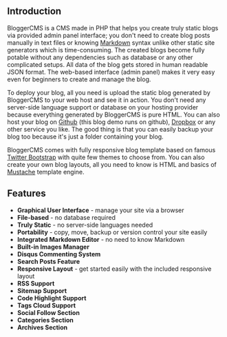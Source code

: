 ## Introduction ##

BloggerCMS is a CMS made in PHP that helps you create truly static blogs via provided admin panel interface; you don't need to create blog posts manually in text files or knowing [Markdown][1] syntax unlike other static site generators which is time-consuming. The created blogs become fully potable without any dependencies such as database or any other complicated setups. All data of the blog gets stored in human readable JSON format. The web-based interface (admin panel) makes it very easy even for beginners to create and manage the blog. 

To deploy your blog, all you need is upload the static blog generated by BloggerCMS to your web host and see it in action. You don't need any server-side language support or database on your hosting provider because everything generated by BloggerCMS is pure HTML. You can also host your blog on [Github][2] (this blog demo runs on github), [Dropbox][3] or any other service you like. The good thing is that you can easily backup your blog too because it's just a folder containing your blog. 

BloggerCMS comes with fully responsive blog template based on famous [Twitter Bootstrap][4] with quite few themes to choose from. You can also create your own blog layouts, all you need to know is HTML and basics of [Mustache][5] template engine.

## Features ##

 - **Graphical User Interface** - manage your site via a browser
 - **File-based** - no database required
 - **Truly Static** - no server-side languages needed
 - **Portability** - copy, move, backup or version control your site easily
 - **Integrated Markdown Editor** - no need to know Markdown
 - **Built-in Images Manager**
 - **Disqus Commenting System**
 - **Search Posts Feature**
 - **Responsive Layout** - get started easily with the included responsive layout
 - **RSS Support**
 - **Sitemap Support**
 - **Code Highlight Support**
 - **Tags Cloud Support**
 - **Social Follow Section**
 - **Categories Section**
 - **Archives Section**
 




  [1]: http://en.wikipedia.org/wiki/Markdown
  [2]: https://pages.github.com/
  [3]: http://www.dropboxwiki.com/tips-and-tricks/host-websites-with-dropbox
  [4]: http://getbootstrap.com/
  [5]: https://mustache.github.io/
